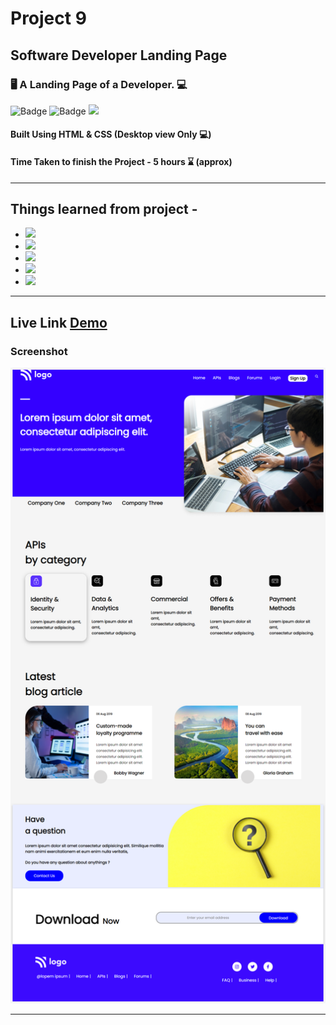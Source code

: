# Project 9

## Software Developer Landing Page

### 🖥️ A Landing Page of a Developer. 💻

![Badge](https://img.shields.io/badge/Manas--Ranjan--Murmu-Project--9-blue) ![Badge](https://img.shields.io/badge/LCO-Full%20Stack%20Javascript%20Bootcamp-orange) ![](https://img.shields.io/badge/HTML-CSS-green)

#### Built Using HTML & CSS (Desktop view Only 💻)

#### Time Taken to finish the Project - 5 hours ⌛ (approx)

---

## Things learned from project -

- ![](https://img.shields.io/badge/CSS-Positioning-yellow)
- ![](https://img.shields.io/badge/CSS-Flexbox-red)
- ![](https://img.shields.io/badge/CSS-Grids-blue)
- ![](https://img.shields.io/badge/CSS-Pseudo--Elements-green)
- ![](https://img.shields.io/badge/CSS-Selectors-yellowgreen)

---

## Live Link [Demo](https://manas-ranjan-murmu-project9.netlify.app/)

### Screenshot

![screeshot](./screenshot9.png)

---

